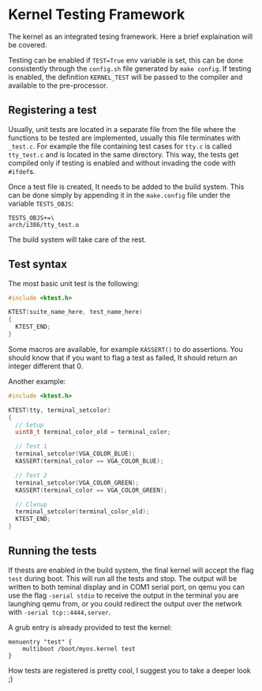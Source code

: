 # Kernel Testing Framework

The kernel as an integrated tesing framework. Here a brief explaination
will be covered.

Testing can be enabled if `TEST=True` env variable is set, this can be
done consistently through the `config.sh` file generated by `make config`.
If testing is enabled, the definition `KERNEL_TEST` will be passed to
the compiler and available to the pre-processor.

## Registering a test

Usually, unit tests are located in a separate file from the file where
the functions to be tested are implemented, usually this file terminates
with `_test.c`. For example the file containing test cases for `tty.c`
is called `tty_test.c` and is located in the same directory. This way,
the tests get compiled only if testing is enabled and without invading
the code with `#ifdef`s.

Once a test file is created, It needs to be added to the build system.
This can be done simply by appending it in the `make.config` file under
the variable `TESTS_OBJS`:

```
TESTS_OBJS+=\
arch/i386/tty_test.o
```

The build system will take care of the rest.

## Test syntax

The most basic unit test is the following:

```cpp
#include <ktest.h>

KTEST(suite_name_here, test_name_here)
{
  KTEST_END;
}
```

Some macros are available, for example `KASSERT()` to do assertions.
You should know that if you want to flag a test as failed, It should
return an integer different that 0.

Another example:

```cpp
#include <ktest.h>

KTEST(tty, terminal_setcolor)
{
  // Setup
  uint8_t terminal_color_old = terminal_color;

  // Test 1
  terminal_setcolor(VGA_COLOR_BLUE);
  KASSERT(terminal_color == VGA_COLOR_BLUE);

  // Test 2
  terminal_setcolor(VGA_COLOR_GREEN);
  KASSERT(terminal_color == VGA_COLOR_GREEN);

  // Clenup
  terminal_setcolor(terminal_color_old);
  KTEST_END;
}
```

## Running the tests

If thests are enabled in the build system, the final kernel will accept
the flag `test` during boot. This will run all the tests and stop.
The output will be written to both teminal display and in COM1 serial
port, on qemu you can use the flag `-serial stdio` to receive the
output in the terminal you are launghing qemu from, or you could
redirect the output over the network with `-serial tcp::4444,server`.

A grub entry is already provided to test the kernel:

```
menuentry "test" {
    multiboot /boot/myos.kernel test
}
```

How tests are registered is pretty cool, I suggest you to take a deeper
look ;)
